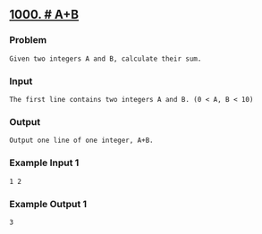 ## [1000. # A+B](https://www.acmicpc.net/problem/1000)

### Problem

```
Given two integers A and B, calculate their sum.
```

### Input

```
The first line contains two integers A and B. (0 < A, B < 10)
```

### Output

```
Output one line of one integer, A+B.
```

### Example Input 1

```
1 2
```

### Example Output 1

```
3
```
